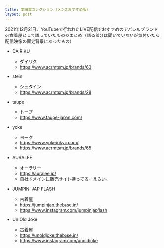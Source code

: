 ```yaml
---
title: 本田翼コレクション（メンズおすすめ服）
layout: post
---
```

2021年12月21日、YouTubeで行われたLIVE配信でおすすめのアパレルブランドor古着屋として語っていたもののまとめ（語る部分は聞いていないが気付いたら配信映像の固定背景にあったもの）

- DAIRIKU
  - ダイリク
  - https://www.acrmtsm.jp/brands/63

- stein
  - シュタイン
  - https://www.acrmtsm.jp/brands/28

- taupe
  - トープ
  - https://www.taupe-japan.com/

- yoke
  - ヨーク
  - https://www.yoketokyo.com/
  - https://www.acrmtsm.jp/brands/65

- AURALEE
  - オーラリー
  - https://auralee.jp/
  - 自社ドメインに販売サイト持ってる。えらい。

- JUMPIN' JAP FLASH
  - 古着屋
  - https://jumpinjap.thebase.in/
  - https://www.instagram.com/jumpinjapflash

- Un Old Joke
  - 古着屋
  - https://unoldjoke.thebase.in/
  - https://www.instagram.com/unoldjoke